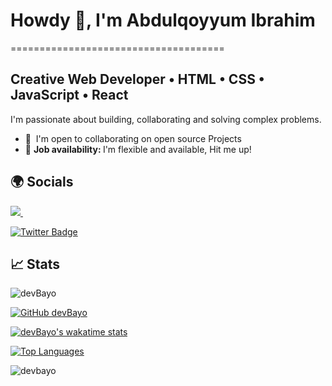 # Howdy 👋, I'm Abdulqoyyum Ibrahim
=====================================

## Creative Web Developer • HTML • CSS • JavaScript • React
I'm passionate about building, collaborating and solving complex problems.

* 🤝  I'm open to collaborating on open source Projects
* 💼 <b> Job availability: </b> I'm flexible and available, Hit me up!

## 🌍 Socials 
<a href="https://wa.me/+2348147024229?text=Hello Abdulqoyyum." target="_blank">
  <img src="https://img.shields.io/badge/WHATSAPP-%2325D366.svg?&style=for-the-badge&logo=whatsapp&logoColor=white" />
</a>&nbsp;&nbsp;

[![Twitter Badge](https://img.shields.io/badge/-@devbayo-1ca0f1?style=flat&labelColor=1ca0f1&logo=twitter&logoColor=white)](https://twitter.com/devbayo)

## 📈 Stats  
  <img src="https://komarev.com/ghpvc/?username=devBayo" alt="devBayo" />
  
  [![GitHub devBayo](https://img.shields.io/github/followers/devBayo?label=Follow%20me&style=flat)](https://github.com/devBayo)
  
  [![devBayo's wakatime stats](https://github-readme-stats.vercel.app/api/wakatime?username=devBayo&layout=compact&theme=solarized-dark&hide_border=true)](https://github.com/anuraghazra/github-readme-stats)
 
  [![Top Languages](https://github-readme-stats.vercel.app/api/top-langs/?username=devBayo&layout=compact&theme=solarized-dark&hide_border=true)](https://github.com/devBayo/)
  
 <img src="https://github-readme-stats.vercel.app/api?username=devbayo&show_icons=true&theme=solarized-dark&hide_border=true" alt="devbayo" />

  <!-- [![GitHub Streak](http://github-readme-streak-stats.herokuapp.com?user=devBayo&show_icons=true&theme=solarized-dark&hide_border=true&date_format=M%20j%5B%2C%20Y%5D)](https://git.io/streak-stats) -->
<!--
**devBayo/devBayo** is a ✨ _special_ ✨ repository because its `README.md` (this file) appears on your GitHub profile.

Here are some ideas to get you started:

- 🔭 I’m currently working on ...
- 🌱 I’m currently learning ...
- 👯 I’m looking to collaborate on ...
- 🤔 I’m looking for help with ...
- 💬 Ask me about ...
- 📫 How to reach me: ...
- 😄 Pronouns: ...
- ⚡ Fun fact: ...
-->
